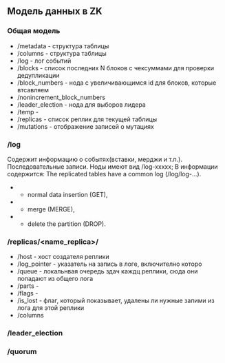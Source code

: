 ## Модель данных в ZK
### Общая модель
* /metadata - структура таблицы
* /columns - структура таблицы
* /log - лог событий
* /blocks - список последних N блоков с чексуммами для проверки дедупликации
* /block_numbers - нода с увеличивающимся id для блоков, которые втсавляем
* /nonincrement_block_numbers
* /leader_election - нода для выборов лидера
* /temp -
* /replicas - список реплик для текущей таблицы
* /mutations - отображение записей о мутациях

### /log
Содержит информацию о событях(вставки, мерджи и т.п.). Последовательные записи.
Ноды имеют вид /log-xxxxx;
В информации содержится:
The replicated tables have a common log (/log/log-...).
  * - normal data insertion (GET),
  * - merge (MERGE),
  * - delete the partition (DROP).

### /replicas/<name_replica>/
* /host - хост создателя реплики
* /log_pointer - указатель на запись в логе, включително которо
* /queue - локальнвая очередь здач каждц реплики, сюда они попадают из общего лога
* /parts -
* /flags -
* /is_lost - флаг, который показывает, удалены ли нужные запими из лога для этой реплики
* /columns

### /leader_election


### /quorum
